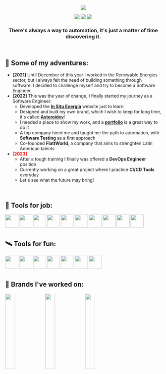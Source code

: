 <p align="center">
  <img src="https://user-images.githubusercontent.com/96452418/172259030-5f0c84b1-3773-4262-8cb9-b547f59bd448.png">
</p>

<p align="center">
  <a href="https://github.com/eduym17"><img src="https://img.shields.io/badge/GitHub-100000?style=for-the-badge&logo=github&logoColor=white" /></a>
  <a href="https://www.linkedin.com/in/eduym17/"><img src="https://img.shields.io/badge/LinkedIn-0077B5?style=for-the-badge&logo=linkedin&logoColor=white" /></a>
  <a href="mailto:eduardo_yanez@live.com.mx"><img src="https://img.shields.io/badge/Mail-00C300?style=for-the-badge&logo=gmail&logoColor=white" /></a>
</p>

[github-eduym17]: https://github.com/eduym17
[linkedin-eduym17]: https://www.linkedin.com/in/eduardoym/
[mail-eduym17]: mailto:eduardo_yanez@live.com.mx

<h3 align="center">There's always a way to automation, it's just a matter of time discovering it.</h3>
<br/>

## 🌠 Some of my adventures:
- __[2021]__ Until December of this year I worked in the Renewable Energies sector, but I always felt the need of building something through software. I decided to challenge myself and try to become a Software Engineer.
- __[2022]__ This was the year of change, I finally started my journey as a Software Engineer:
  - Developed the <a href="https://www.in-situ.com.mx/">__In Situ Energía__</a> website just to learn
  - Designed and built my own brand, which I wish to keep for long time, it's called <a href="https://www.asteroi.dev/">__Asteroidev__</a>!
  - I needed a place to show my work, and a <a href="https://www.asteroi.dev/">__portfolio__</a> is a great way to do it
  - A top company hired me and taught me the path to automation, with __Software Testing__ as a first approach
  - Co-founded __FlattWorld__, a company that aims to strenghten Latin American talents
- <font color="red">__[2023]__</font>
  - After a tough training I finally was offered a __DevOps Engineer__ position
  - Currently working on a great project where I practice __CI/CD Tools__ everyday
  - Let's see what the future may bring!

<br/>

## 🚀 Tools for job:
<img align="left" height="42px" src="https://cdn.jsdelivr.net/gh/devicons/devicon/icons/jenkins/jenkins-original.svg" />
<img align="left" height="42px" src="https://cdn.jsdelivr.net/gh/devicons/devicon/icons/docker/docker-original.svg" />
<img align="left" height="42px" src="https://cdn.jsdelivr.net/gh/devicons/devicon/icons/kubernetes/kubernetes-plain.svg" />
<img align="left" height="42px" src="https://cdn.jsdelivr.net/gh/devicons/devicon/icons/git/git-original.svg" />
<img align="left" height="42px" src="https://cdn.jsdelivr.net/gh/devicons/devicon/icons/linux/linux-original.svg" />
<img align="left" height="42px" src="https://cdn.jsdelivr.net/gh/devicons/devicon/icons/bash/bash-original.svg" />
<img align="left" height="42px" src="https://cdn.jsdelivr.net/gh/devicons/devicon/icons/java/java-original-wordmark.svg" />
<img align="left" height="42px" src="https://cdn.jsdelivr.net/gh/devicons/devicon/icons/javascript/javascript-original.svg" />
<img align="left" height="42px" src="https://cdn.jsdelivr.net/gh/devicons/devicon/icons/python/python-original.svg" />
<img align="left" height="42px" src="https://cdn.jsdelivr.net/gh/devicons/devicon/icons/jira/jira-original.svg" />

<!-- https://cdn.jsdelivr.net/gh/devicons/devicon/icons/amazonwebservices/amazonwebservices-original.svg -->

<br/>
<br/>
<br/>

## 🛰️ Tools for fun:
<img align="left" height="42px" src="https://cdn.jsdelivr.net/gh/devicons/devicon/icons/ansible/ansible-original.svg" />
<img align="left" height="42px" src="https://cdn.jsdelivr.net/gh/devicons/devicon/icons/gitlab/gitlab-original.svg" />
<img align="left" height="42px" src="https://cdn.jsdelivr.net/gh/devicons/devicon/icons/typescript/typescript-original.svg" />
<img align="left" height="42px" src="https://cdn.jsdelivr.net/gh/devicons/devicon/icons/nodejs/nodejs-original.svg" />
<img align="left" height="42px" src="https://cdn.jsdelivr.net/gh/devicons/devicon/icons/react/react-original.svg" />
<img align="left" height="42px" src="https://cdn.jsdelivr.net/gh/devicons/devicon/icons/tailwindcss/tailwindcss-plain.svg" />
<img align="left" height="42px" src="https://cdn.jsdelivr.net/gh/devicons/devicon/icons/selenium/selenium-original.svg" />

<br />
<br />
<br />

## 🌌 Brands I've worked on:
<img width="25%" align=left src="https://user-images.githubusercontent.com/96452418/172278533-624a839f-18c1-4634-b0ae-8205645ad3fb.png" />
<img width="25%" align=left src="https://user-images.githubusercontent.com/96452418/172278017-81f63ab7-9a30-4f0a-a779-80e86c14354c.png" />
<img width="25%" align=left src="https://user-images.githubusercontent.com/96452418/172278853-0d1fc3bf-c86e-468a-8427-972973828b72.png" />
